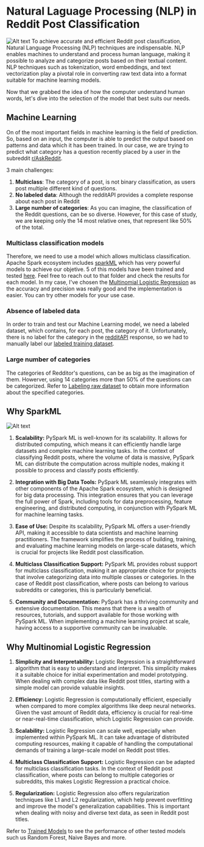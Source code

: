 
# Natural Laguage Processing (NLP) in Reddit Post Classification
![Alt text](../images/nlp.png)
 To achieve accurate and efficient Reddit post classification, Natural Language Processing (NLP) techniques are indispensable. NLP enables machines to understand and process human language, making it possible to analyze and categorize posts based on their textual content. NLP techniques such as tokenization, word embeddings, and text vectorization play a pivotal role in converting raw text data into a format suitable for machine learning models.

Now that we grabbed the idea of how the computer understand human words, let's dive into the selection of the model that best suits our needs.

## Machine Learning
On of the most important fields in machine learning is the field of prediction. So, based on an input, the computer is able to predict the output based on patterns and data which it has been trained.
In our case, we are trying to predict what category has a question recently placed by a user in the subreddit [r/AskReddit](https://www.reddit.com/r/AskReddit/new/). 

3 main challenges:
1. **Multiclass**: The category of a post, is not binary classification, as users post multiple different kind of questions.
2. **No labeled data**: Although the redditAPI provides a complete response about each post in Reddit
3. **Large number of categories**: As you can imagine, the classification of the Reddit questions, can be so diverse. However, for this case of study, we are keeping only the 14 most relative ones, that represent like 50% of the total.

### Multiclass classification models
Therefore, we need to use a model which allows multiclass classification. Apache Spark ecosystem includes [sparkML](https://spark.apache.org/docs/2.2.0/ml-classification-regression.html) which has very powerful models to achieve our objetive. 5 of this models have been trained and tested [here](../model-training/sparkML-multiclass-classification-models/). Feel free to reach out to that folder and check the results for each model. In my case, I've chosen the [Multinomial Logistic Regression](https://spark.apache.org/docs/2.2.0/ml-classification-regression.html#multinomial-logistic-regression) as the accuracy and precision was really good and the implementation is easier. You can try other models for your use case.

### Absence of labeled data
In order to train and test our Machine Learning model, we need a labeled dataset, which contains, for each post, the category of it. Unfortunately, there is no label for the category in the [redditAPI](https://www.reddit.com/dev/api/) response, so we had to manually label our [labeled training dataset](../model-training/labeled-dataset/labeled-training-dataset.csv). 

### Large number of categories

The categories of Redditor's questions, can be as big as the imagination of them. Howerver, using 14 categories more than 50% of the questions can be categorized. Refer to [Labeling raw dataset](../model-training/labeled-dataset/steps.md) to obtain more information about the specified categories.

 ## Why SparkML
 
![Alt text](../images/sparkML.png)

1. **Scalability:** PySpark ML is well-known for its scalability. It allows for distributed computing, which means it can efficiently handle large datasets and complex machine learning tasks. In the context of classifying Reddit posts, where the volume of data is massive, PySpark ML can distribute the computation across multiple nodes, making it possible to process and classify posts efficiently.

2. **Integration with Big Data Tools:** PySpark ML seamlessly integrates with other components of the Apache Spark ecosystem, which is designed for big data processing. This integration ensures that you can leverage the full power of Spark, including tools for data preprocessing, feature engineering, and distributed computing, in conjunction with PySpark ML for machine learning tasks.

3. **Ease of Use:** Despite its scalability, PySpark ML offers a user-friendly API, making it accessible to data scientists and machine learning practitioners. The framework simplifies the process of building, training, and evaluating machine learning models on large-scale datasets, which is crucial for projects like Reddit post classification.

4. **Multiclass Classification Support:** PySpark ML provides robust support for multiclass classification, making it an appropriate choice for projects that involve categorizing data into multiple classes or categories. In the case of Reddit post classification, where posts can belong to various subreddits or categories, this is particularly beneficial.

5. **Community and Documentation:** PySpark has a thriving community and extensive documentation. This means that there is a wealth of resources, tutorials, and support available for those working with PySpark ML. When implementing a machine learning project at scale, having access to a supportive community can be invaluable.

## Why Multinomial Logistic Regression

1. **Simplicity and Interpretability:** Logistic Regression is a straightforward algorithm that is easy to understand and interpret. This simplicity makes it a suitable choice for initial experimentation and model prototyping. When dealing with complex data like Reddit post titles, starting with a simple model can provide valuable insights.

2. **Efficiency:** Logistic Regression is computationally efficient, especially when compared to more complex algorithms like deep neural networks. Given the vast amount of Reddit data, efficiency is crucial for real-time or near-real-time classification, which Logistic Regression can provide.

3. **Scalability:** Logistic Regression can scale well, especially when implemented within PySpark ML. It can take advantage of distributed computing resources, making it capable of handling the computational demands of training a large-scale model on Reddit post titles.

4. **Multiclass Classification Support:** Logistic Regression can be adapted for multiclass classification tasks. In the context of Reddit post classification, where posts can belong to multiple categories or subreddits, this makes Logistic Regression a practical choice.

5. **Regularization:** Logistic Regression also offers regularization techniques like L1 and L2 regularization, which help prevent overfitting and improve the model's generalization capabilities. This is important when dealing with noisy and diverse text data, as seen in Reddit post titles.

Refer to [Trained Models](../model-training/sparkML-multiclass-classification-models) to see the performance of other tested models such us Random Forest, Naive Bayes and more.


